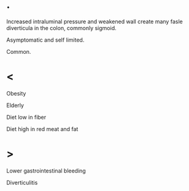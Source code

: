 # .

Increased intraluminal pressure and weakened wall create many fasle diverticula in the colon, commonly sigmoid.

Asymptomatic and self limited.

Common.

# <

Obesity

Elderly

Diet low in fiber

Diet high in red meat and fat

# >

Lower gastrointestinal bleeding

Diverticulitis
